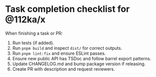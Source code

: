 # Task completion checklist for @112ka/x

When finishing a task or PR:

1. Run tests (if added).
2. Run `pnpm build` and inspect `dist/` for correct outputs.
3. Run `pnpm lint:fix` and ensure ESLint passes.
4. Ensure new public API has TSDoc and follow barrel export patterns.
5. Update CHANGELOG.md and bump package version if releasing.
6. Create PR with description and request reviewers.
